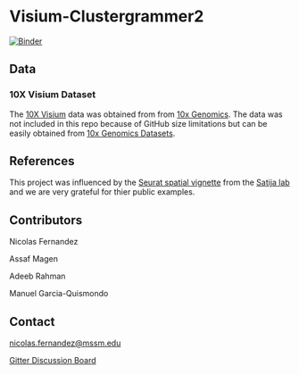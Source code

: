 # Visium-Clustergrammer2

[![Binder](https://mybinder.org/badge_logo.svg)](https://mybinder.org/v2/gh/ismms-himc/visium-clustergrammer2/master?urlpath=voila%2Frender%2Findex.ipynb)



## Data

### 10X Visium Dataset
The [10X Visium](https://www.10xgenomics.com/spatial-transcriptomics/) data was obtained from from [10x Genomics](https://www.10xgenomics.com/resources/datasets/). The data was not included in this repo because of GitHub size limitations but can be easily obtained from [10x Genomics Datasets](https://www.10xgenomics.com/resources/datasets/).


## References
This project was influenced by the [Seurat spatial vignette](https://satijalab.org/seurat/v3.1/spatial_vignette.html) from the [Satija lab](https://satijalab.org/) and we are very grateful for thier public examples.



## Contributors

Nicolas Fernandez 

Assaf Magen

Adeeb Rahman

Manuel Garcia-Quismondo

## Contact

nicolas.fernandez@mssm.edu

[Gitter Discussion Board](https://gitter.im/clustergrammer2)
